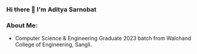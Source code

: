 ### Hi there 👋 I'm Aditya Sarnobat

### About Me:
- Computer Science & Engineering Graduate 2023 batch from Walchand College of Engineering, Sangli.<br>





